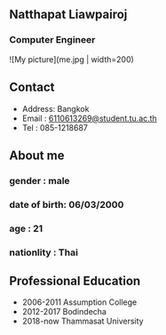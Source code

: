 
## Natthapat Liawpairoj
### Computer Engineer
    

![My picture](me.jpg | width=200)

## Contact
- Address: Bangkok
- Email : 6110613269@student.tu.ac.th
- Tel : 085-1218687
          



## About me
### gender : male
### date of birth: 06/03/2000
### age : 21
### nationlity : Thai


## Professional Education
- 2006-2011 Assumption College
- 2012-2017 Bodindecha
- 2018-now  Thammasat University

